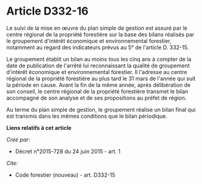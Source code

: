 # Article D332-16

Le suivi de la mise en œuvre du plan simple de gestion est assuré par le centre régional de la propriété forestière sur la
base des bilans réalisés par le groupement d'intérêt économique et environnemental forestier, notamment au regard des
indicateurs prévus au 5° de l'article D. 332-15.

Le groupement établit un bilan au moins tous les cinq ans à compter de la date de publication de l'arrêté lui reconnaissant
la qualité de groupement d'intérêt économique et environnemental forestier. Il l'adresse au centre régional de la propriété
forestière au plus tard le 31 mars de l'année qui suit la période en cause. Avant la fin de la même année, après délibération
de son conseil, le centre régional de la propriété forestière transmet le bilan accompagné de son analyse et de ses
propositions au préfet de région.

Au terme du plan simple de gestion, le groupement réalise un bilan final qui est transmis dans les mêmes conditions que le
bilan périodique.

**Liens relatifs à cet article**

_Créé par_:

  - Décret n°2015-728 du 24 juin 2015 - art. 1

_Cite_:

  - Code forestier (nouveau) - art. D332-15
